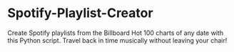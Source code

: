 # Spotify-Playlist-Creator
Create Spotify playlists from the Billboard Hot 100 charts of any date with this Python script. Travel back in time musically without leaving your chair!
